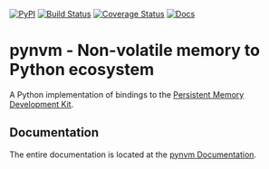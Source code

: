 [![PyPI](https://img.shields.io/pypi/v/pynvm.svg)](https://pypi.python.org/pypi/pynvm)
[![Build Status](https://travis-ci.org/pmem/pynvm.svg?branch=master)](https://travis-ci.org/pmem/pynvm)
[![Coverage Status](https://coveralls.io/repos/github/pmem/pynvm/badge.svg?branch=master)](https://coveralls.io/github/pmem/pynvm?branch=master)
[![Docs](https://readthedocs.org/projects/pip/badge/?version=latest)](http://pynvm.readthedocs.org/en/latest/)

# pynvm - Non-volatile memory to Python ecosystem

A Python implementation of bindings to the [Persistent Memory Development Kit](https://github.com/pmem/pmdk).

## Documentation

The entire documentation is located at the [pynvm Documentation](http://pynvm.readthedocs.org/).
